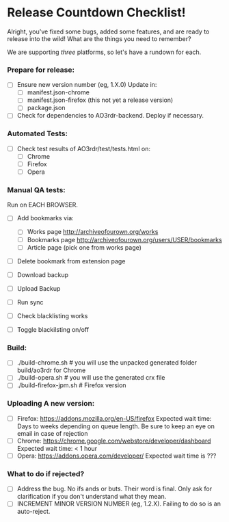 # Release Countdown Checklist!

Alright, you've fixed some bugs, added some features, and are ready to release into the wild! What are the things you need to remember?

We are supporting _three_ platforms, so let's have a rundown for each.

### Prepare for release:

- [ ] Ensure new version number (eg, 1.X.0)
    Update in:
    - [ ] manifest.json-chrome
    - [ ] manifest.json-firefox (this not yet a release version)
    - [ ] package.json
- [ ] Check for dependencies to AO3rdr-backend. Deploy if necessary.

### Automated Tests:

- [ ] Check test results of AO3rdr/test/tests.html on:
    - [ ] Chrome
    - [ ] Firefox
    - [ ] Opera

### Manual QA tests:
Run on EACH BROWSER.

- [ ] Add bookmarks via:
    - [ ] Works page http://archiveofourown.org/works
    - [ ] Bookmarks page http://archiveofourown.org/users/USER/bookmarks
    - [ ] Article page (pick one from works page)
- [ ] Delete bookmark from extension page
- [ ] Download backup
- [ ] Upload Backup
- [ ] Run sync
- [ ] Check blacklisting works
- [ ] Toggle blackilsting on/off


### Build:

- [ ] ./build-chrome.sh  # you will use the unpacked generated folder build/ao3rdr for Chrome
- [ ] ./build-opera.sh  # you will use the generated crx file
- [ ] ./build-firefox-jpm.sh  # Firefox version

### Uploading A new version:

- [ ] Firefox: https://addons.mozilla.org/en-US/firefox
    Expected wait time: Days to weeks depending on queue length.
    Be sure to keep an eye on email in case of rejection
- [ ] Chrome: https://chrome.google.com/webstore/developer/dashboard
    Expected wait time: < 1 hour
- [ ] Opera: https://addons.opera.com/developer/
    Expected wait time is ???

### What to do if rejected?

- [ ] Address the bug. No ifs ands or buts. Their word is final. Only ask for clarification if you don't understand what they mean.
- [ ] INCREMENT MINOR VERSION NUMBER (eg, 1.2.X). Failing to do so is an auto-reject.